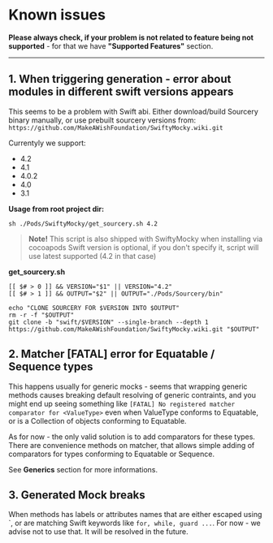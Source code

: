 # Known issues

**Please always check, if your problem is not related to feature being not supported** - for that we have **"Supported Features"** section.

-----

## 1. When triggering generation - error about modules in different swift versions appears

This seems to be a problem with Swift abi. Either download/build Sourcery binary manually, or use prebuilt sourcery versions from: `https://github.com/MakeAWishFoundation/SwiftyMocky.wiki.git`

Currentyly we support:

- 4.2
- 4.1
- 4.0.2
- 4.0
- 3.1

**Usage from root project dir:**

```shell
sh ./Pods/SwiftyMocky/get_sourcery.sh 4.2
```

> **Note!**
> This script is also shipped with SwiftyMocky when installing via cocoapods
> Swift version is optional, if you don't specify it, script will use latest supported (4.2 in that case)

**get_sourcery.sh**

```shell
[[ $# > 0 ]] && VERSION="$1" || VERSION="4.2"
[[ $# > 1 ]] && OUTPUT="$2" || OUTPUT="./Pods/Sourcery/bin"

echo "CLONE SOURCERY FOR $VERSION INTO $OUTPUT"
rm -r -f "$OUTPUT"
git clone -b "swift/$VERSION" --single-branch --depth 1 https://github.com/MakeAWishFoundation/SwiftyMocky.wiki.git "$OUTPUT"
```

## 2. Matcher [FATAL] error for Equatable / Sequence types

This happens usually for generic mocks - seems that wrapping generic methods causes breaking default resolving of generic contraints, and you might end up seeing something like `[FATAL] No registered matcher comparator for <ValueType>` even when ValueType conforms to Equatable, or is a Collection of objects conforming to Equatable.

As for now - the only valid solution is to add comparators for these types. There are convenience methods on matcher, that allows simple adding of comparators for types conforming to Equatable or Sequence.

See **Generics** section for more informations.

## 3. Generated Mock breaks

When methods has labels or attributes names that are either escaped using  \`, or  are matching Swift keywords like `for, while, guard ...`. For now - we advise not to use that. It will be resolved in the future.
